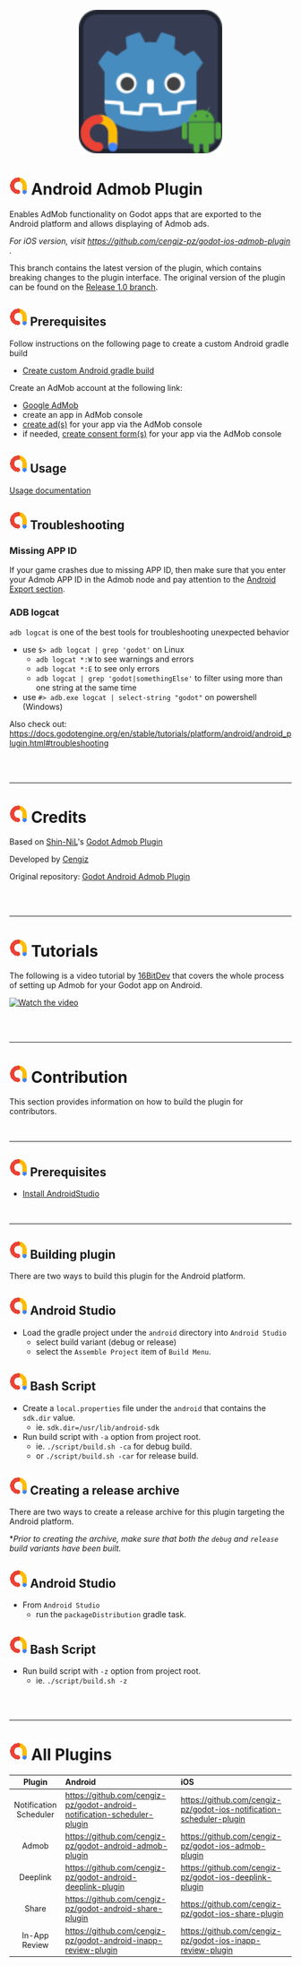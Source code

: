 <p align="center">
  <img width="256" height="256" src="../demo/assets/admob.png">
</p>

# ![](../addon/icon.png?raw=true) Android Admob Plugin

Enables AdMob functionality on Godot apps that are exported to the Android platform and allows 
displaying of Admob ads.

_For iOS version, visit https://github.com/cengiz-pz/godot-ios-admob-plugin ._

This branch contains the latest version of the plugin, which contains breaking changes to the plugin
interface. The original version of the plugin can be found on the
[Release 1.0 branch](https://github.com/cengiz-pz/godot-android-admob-plugin/tree/release-1.0).

## ![](../addon/icon.png?raw=true) Prerequisites
Follow instructions on the following page to create a custom Android gradle build
- [Create custom Android gradle build](https://docs.godotengine.org/en/stable/tutorials/export/android_gradle_build.html)

Create an AdMob account at the following link:
- [Google AdMob](https://admob.google.com/)
- create an app in AdMob console
- [create ad(s)](https://support.google.com/admob/answer/6173650?hl=en) for your app via the AdMob console
- if needed, [create consent form(s)](https://support.google.com/admob/answer/10113207?hl=en) for your app via the AdMob console

## ![](../addon/icon.png?raw=true) Usage

[Usage documentation](../README.md#usage)

## ![](../addon/icon.png?raw=true) Troubleshooting

### Missing APP ID
If your game crashes due to missing APP ID, then make sure that you enter your Admob APP ID in the Admob node and pay attention to the [Android Export section](#android-export).

### ADB logcat
`adb logcat` is one of the best tools for troubleshooting unexpected behavior
- use `$> adb logcat | grep 'godot'` on Linux
	- `adb logcat *:W` to see warnings and errors
	- `adb logcat *:E` to see only errors
	- `adb logcat | grep 'godot|somethingElse'` to filter using more than one string at the same time
- use `#> adb.exe logcat | select-string "godot"` on powershell (Windows)

Also check out:
https://docs.godotengine.org/en/stable/tutorials/platform/android/android_plugin.html#troubleshooting

<br/><br/>

---
# ![](../addon/icon.png?raw=true) Credits
Based on [Shin-NiL](https://github.com/Shin-NiL)'s [Godot Admob Plugin](https://github.com/Shin-NiL/Godot-Android-Admob-Plugin)

Developed by [Cengiz](https://github.com/cengiz-pz)

Original repository: [Godot Android Admob Plugin](https://github.com/cengiz-pz/godot-android-admob-plugin)

<br/><br/>

---
# ![](../addon/icon.png?raw=true) Tutorials
The following is a video tutorial by [16BitDev](https://www.youtube.com/@16bitdev) that covers the whole process of setting up Admob for your Godot app on Android.

[![Watch the video](https://img.youtube.com/vi/V9_Gpy0R3RE/0.jpg)](https://www.youtube.com/watch?v=V9_Gpy0R3RE)

<br/><br/>

___

# ![](../addon/icon.png?raw=true) Contribution

This section provides information on how to build the plugin for contributors.

<br/>

___

## ![](../addon/icon.png?raw=true) Prerequisites

- [Install AndroidStudio](https://developer.android.com/studio)

<br/>

___

## ![](../addon/icon.png?raw=true) Building plugin

There are two ways to build this plugin for the Android platform.

## ![](../addon/icon.png?raw=true) Android Studio

- Load the gradle project under the `android` directory into `Android Studio`
	- select build variant (debug or release)
	- select the `Assemble Project` item of `Build Menu`.

## ![](../addon/icon.png?raw=true) Bash Script

- Create a `local.properties` file under the `android` that contains the `sdk.dir` value.
	- ie. `sdk.dir=/usr/lib/android-sdk`
- Run build script with `-a` option from project root.
	- ie. `./script/build.sh -ca` for debug build.
	- or `./script/build.sh -car` for release build.

## ![](../addon/icon.png?raw=true) Creating a release archive

There are two ways to create a release archive for this plugin targeting the Android platform.

*_Prior to creating the archive, make sure that both the `debug` and `release` build variants have been built._

## ![](../addon/icon.png?raw=true) Android Studio

- From `Android Studio`
	- run the `packageDistribution` gradle task.

## ![](../addon/icon.png?raw=true) Bash Script

- Run build script with `-z` option from project root.
	- ie. `./script/build.sh -z`

<br/><br/>

---
# ![](../addon/icon.png?raw=true) All Plugins

| Plugin | Android | iOS |
| :---: | :--- | :--- |
| Notification Scheduler | https://github.com/cengiz-pz/godot-android-notification-scheduler-plugin | https://github.com/cengiz-pz/godot-ios-notification-scheduler-plugin |
| Admob | https://github.com/cengiz-pz/godot-android-admob-plugin | https://github.com/cengiz-pz/godot-ios-admob-plugin |
| Deeplink | https://github.com/cengiz-pz/godot-android-deeplink-plugin | https://github.com/cengiz-pz/godot-ios-deeplink-plugin |
| Share | https://github.com/cengiz-pz/godot-android-share-plugin | https://github.com/cengiz-pz/godot-ios-share-plugin |
| In-App Review | https://github.com/cengiz-pz/godot-android-inapp-review-plugin | https://github.com/cengiz-pz/godot-ios-inapp-review-plugin |
